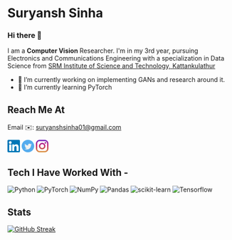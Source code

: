 # Suryansh Sinha
### Hi there 👋

I am a **Computer Vision** Researcher. I'm in my 3rd year, pursuing Electronics and Communications Engineering with a specialization in Data Science from [SRM Institute of Science and Technology, Kattankulathur](https://www.srmist.edu.in/)

- 🔭 I’m currently working on implementing GANs and research around it.
- 🌱 I’m currently learning PyTorch

## Reach Me At
Email ✉️: suryanshsinha01@gmail.com

[<img src="imgs/linkedin.svg" width="28">](https://www.linkedin.com/in/suryanshsinha/)
[<img src="imgs/twitter.svg" width="28">](https://twitter.com/suryanshstwt/) [<img src="imgs/instagram.svg" width="28">](https://instagram.com/suryansh.apk)

## Tech I Have Worked With -
![Python](https://img.shields.io/badge/python-3670A0?style=for-the-badge&logo=python&logoColor=ffdd54)
![PyTorch](https://img.shields.io/badge/PyTorch-%23EE4C2C.svg?style=for-the-badge&logo=PyTorch&logoColor=white)
![NumPy](https://img.shields.io/badge/numpy-%23013243.svg?style=for-the-badge&logo=numpy&logoColor=white)
![Pandas](https://img.shields.io/badge/pandas-%23150458.svg?style=for-the-badge&logo=pandas&logoColor=white)
![scikit-learn](https://img.shields.io/badge/scikit--learn-%23F7931E.svg?style=for-the-badge&logo=scikit-learn&logoColor=white)
![Tensorflow](https://img.shields.io/badge/TensorFlow-FF6F00?style=for-the-badge&logo=tensorflow&logoColor=white)

## Stats
[![GitHub Streak](https://streak-stats.demolab.com?user=suryansh-sinha&theme=synthwave)](https://git.io/streak-stats)


<!-- <img align=left width=47% src="https://github-readme-stats.vercel.app/api?username=suryansh-sinha&show_icons=true&theme=codeSTACKr&include_all_commits=true&count_private=true"/> -->
<!-- <img src="https://github-readme-stats.vercel.app/api/top-langs/?username=suryansh-sinha&layout=compact"/> -->


<!--
**suryansh-sinha/suryansh-sinha** is a ✨ _special_ ✨ repository because its `README.md` (this file) appears on your GitHub profile.

Here are some ideas to get you started:

- 🔭 I’m currently working on ...
- 🌱 I’m currently learning ...
- 👯 I’m looking to collaborate on ...
- 🤔 I’m looking for help with ...
- 💬 Ask me about ...
- 📫 How to reach me: ...
- 😄 Pronouns: ...
- ⚡ Fun fact: ...
-->
